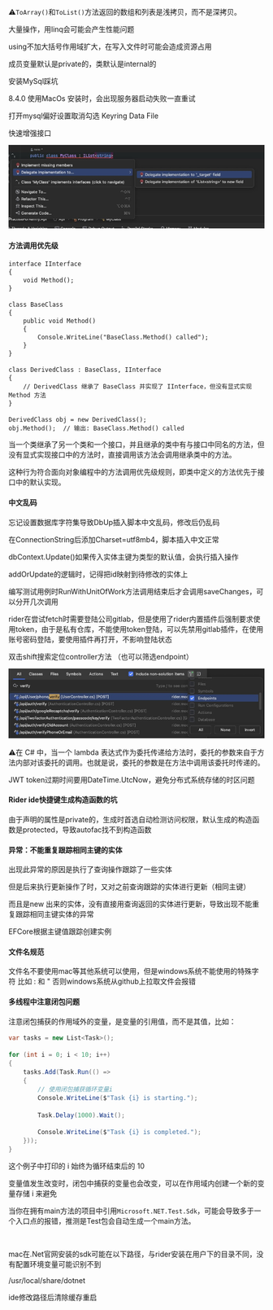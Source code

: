 ⚠️`ToArray()`和`ToList()`方法返回的数组和列表是浅拷贝，而不是深拷贝。

大量操作，用linq会可能会产生性能问题



using不加大括号作用域扩大，在写入文件时可能会造成资源占用



成员变量默认是private的，类默认是internal的



安装MySql踩坑

8.4.0 使用MacOs 安装时，会出现服务器启动失败一直重试

打开mysql偏好设置取消勾选 Keyring Data File



快速增强接口

![WeChat39b18a434080e174de7a0e887ec5c84f](./../img/WeChat39b18a434080e174de7a0e887ec5c84f.jpg)



#### 方法调用优先级

```
interface IInterface
{
    void Method();
}

class BaseClass
{
    public void Method()
    {
        Console.WriteLine("BaseClass.Method() called");
    }
}

class DerivedClass : BaseClass, IInterface
{
    // DerivedClass 继承了 BaseClass 并实现了 IInterface，但没有显式实现 Method 方法
}

DerivedClass obj = new DerivedClass();
obj.Method();  // 输出: BaseClass.Method() called
```

当一个类继承了另一个类和一个接口，并且继承的类中有与接口中同名的方法，但没有显式实现接口中的方法时，直接调用该方法会调用继承类中的方法。

这种行为符合面向对象编程中的方法调用优先级规则，即类中定义的方法优先于接口中的默认实现。



#### 中文乱码

忘记设置数据库字符集导致DbUp插入脚本中文乱码，修改后仍乱码

在ConnectionString后添加Charset=utf8mb4，脚本插入中文正常



dbContext.Update()如果传入实体主键为类型的默认值，会执行插入操作

addOrUpdate的逻辑时，记得把id映射到待修改的实体上



编写测试用例时RunWithUnitOfWork方法调用结束后才会调用saveChanges，可以分开几次调用



rider在尝试fetch时需要登陆公司gitlab，但是使用了rider内置插件后强制要求使用token，由于是私有仓库，不能使用token登陆，可以先禁用gitlab插件，在使用账号密码登陆，要使用插件再打开，不影响登陆状态



双击shift搜索定位controller方法 （也可以筛选endpoint）

![WeChat08ef4df18fab9fca1f4d360e5d7b9d21](../img/WeChat08ef4df18fab9fca1f4d360e5d7b9d21.jpg)



⚠️在 C# 中，当一个 lambda 表达式作为委托传递给方法时，委托的参数来自于方法内部对该委托的调用。也就是说，委托的参数是在方法中调用该委托时传递的。



JWT token过期时间要用DateTime.UtcNow，避免分布式系统存储的时区问题



#### Rider ide快捷键生成构造函数的坑

由于声明的属性是private的，生成时首选自动检测访问权限，默认生成的构造函数是protected，导致autofac找不到构造函数



#### 异常：不能重复跟踪相同主键的实体

出现此异常的原因是执行了查询操作跟踪了一些实体

但是后来执行更新操作了时，又对之前查询跟踪的实体进行更新（相同主键）

而且是new 出来的实体，没有直接用查询返回的实体进行更新，导致出现不能重复跟踪相同主键实体的异常

EFCore根据主键值跟踪创建实例



#### 文件名规范

文件名不要使用mac等其他系统可以使用，但是windows系统不能使用的特殊字符
比如 : 和 "
否则windows系统从github上拉取文件会报错



#### 多线程中注意闭包问题

注意闭包捕获的作用域外的变量，是变量的引用值，而不是其值，比如：

```c#
var tasks = new List<Task>();

for (int i = 0; i < 10; i++)
{
    tasks.Add(Task.Run(() =>
    {
        // 使用闭包捕获循环变量i
        Console.WriteLine($"Task {i} is starting.");
      
        Task.Delay(1000).Wait();
      
        Console.WriteLine($"Task {i} is completed.");
    }));
}
```

这个例子中打印的 i 始终为循环结束后的 10

变量值发生改变时，闭包中捕获的变量也会改变，可以在作用域内创建一个新的变量存储 i 来避免



当你在拥有main方法的项目中引用`Microsoft.NET.Test.Sdk`，可能会导致多于一个入口点的报错，推测是Test包会自动生成一个main方法。



<br>

mac在.Net官网安装的sdk可能在以下路径，与rider安装在用户下的目录不同，没有配置环境变量可能识别不到

/usr/local/share/dotnet

ide修改路径后清除缓存重启

